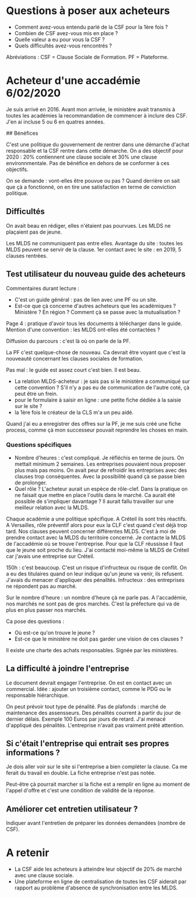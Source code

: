 # Questions à poser aux acheteurs

- Comment avez-vous entendu parlé de la CSF pour la 1ère fois ?
- Combien de CSF avez-vous mis en place ?
- Quelle valeur a eu pour vous la CSF ?
- Quels difficultés avez-vous rencontrés ?

Abréviations : CSF = Clause Sociale de Formation. PF = Plateforme.

# Acheteur d'une accadémie 6/02/2020

Je suis arrivé en 2016.
Avant mon arrivée, le ministère avait transmis à toutes les académies la recommandation de commencer à inclure des CSF.
J'en ai incluse 5 ou 6 en quatres années.

## Bénéfices

C'est une politique du gouvernement de rentrer dans une démarche d'achat responsable et la CSF rentre dans cette démarche.
On a des objectif pour 2020 : 20% contiennent une clause sociale et 30% une clause environnmentale.
Pas de bénéfice en dehors de se conformer à ces objectifs.

On se demande : vont-elles être pouvue ou pas ?
Quand derrière on sait que çà a fonctionné, on en tire une satisfaction en terme de conviction politique.

## Difficultés

On avait beau en rédiger, elles n'étaient pas pourvues.
Les MLDS ne plaçaient pas de jeune.

Les MLDS ne communiquent pas entre elles.
Avantage du site : toutes les MLDS peuvent se servir de la clause.
1er contact avec le site : en 2019, 5 clauses rentrées.

## Test utilisateur du nouveau guide des acheteurs

Commentaires durant lecture :
- C'est un guide général : pas de lien avec une PF ou un site.
- Est-ce que çà concerne d'autres acheteurs que les académiques ? Ministère ? En région ? Comment çà se passe avec la mutualisation ?

Page 4 : pratique d'avoir tous les documents à télécharger dans le guide.
Mention d'une convention : les MLDS ont-elles été contactées ?

Diffusion du parcours : c'est là où on parle de la PF.

La PF c'est quelque-chose de nouveau. Ca devrait être voyant que c'est la nouveauté concernant les clauses sociales de formation.

Pas mal : le guide est assez court c'est bien. Il est beau.
- La relation MLDS-acheteur : je sais pas si le ministère a communiqué sur cette convention ?
S'il n'y a pas eu de communication de l'autre coté, çà peut être un frein.
- pour le formulaire à saisir en ligne : une petite fiche dédiée à la saisie sur le site ?
- la 1ère fois le créateur de la CLS m'a un peu aidé.

Quand j'ai eu a enregistrer des offres sur la PF, je me suis créé une fiche process, comme çà mon successeur pouvait reprendre les choses en main.

### Questions spécifiques

- Nombre d'heures : c'est compliqué. Je réfléchis en terme de jours. On mettait minimum 2 semaines. Les entreprises pouvaient nous proposer plus mais pas moins. On avait peur de refroidir les entreprises avec des clauses trop conséquentes. Avec la possibilité quand çà se passe bien de prolonger.
- Quel rôle ? L'acheteur aurait un espèce de rôle-clef. Dans la pratique on ne faisait que mettre en place l'outils dans le marché.
Ca aurait été possible de s'impliquer davantage ?
Il aurait fallu travailler sur une meilleur relation avec la MLDS.

Chaque académie a une politique spécifique. A Créteil ils sont très réactifs. A Versailles, rôle préventif alors pour eux la CLF c'est quand c'est déjà trop tard. Nos clauses peuvent concerner différentes MLDS. C'est à moi de prendre contact avec la MLDS du territoire concerné.
Je contacte la MLDS de l'accadémie où se trouve l'entreprise. Pour que la CLF réussisse il faut que le jeune soit proche du lieu.
J'ai contacté moi-même la MLDS de Créteil car j'avais une entreprise sur Créteil.

150h : c'est beaucoup. C'est un risque d'infructeux ou risque de conflit.
On a eu des titulaires quand on leur indique qu'un jeune va venir, ils refusent. J'avais du menacer d'appliquer des pénalités.
Infructeux : des entreprises ne répondent pas au marché.

Sur le nombre d'heure : un nombre d'heure çà ne parle pas. A l'accadémie, nos marchés ne sont pas de gros marchés. C'est la préfecture qui va de plus en plus passer nos marchés. 

Ca pose des questions :
- Où est-ce qu'on trouve le jeune ?
- Est-ce que le ministère ne doit pas garder une vision de ces clauses ?

Il existe une charte des achats responsables. Signée par les ministères.


## La difficulté à joindre l'entreprise

Le document devrait engager l'entreprise. 
On est en contact avec un commercial. Idée : ajouter un troisième contact, comme le PDG ou le responsable hiérarchique.

On peut prévoir tout type de pénalité. Pas de plafonds : marché de maintenance des assensseurs. Des pénalités courrent à partir du jour de dernier délais. Exemple 100 Euros par jours de retard.
J'ai menacé d'appliqué des pénalités. L'entreprise n'avait pas vraiment prété attention.


## Si c'était l'entreprise qui entrait ses propres informations ?

Je dois aller voir sur le site si l'entreprise a bien compléter la clause. Ca me ferait  du travail en double.
La fiche entreprise n'est pas notée.

Peut-être çà pourrait marcher si la fiche est a remplir en ligne au moment de l'appel d'offre et c'est une condition de validité de la réponse.


## Améliorer cet entretien utilisateur ?

Indiquer avant l'entretien de préparer les données demandées (nombre de CSF).

# A retenir

- La CSF aide les acheteurs à atteindre leur objectif de 20% de marché avec une clause sociale.
- Une plateforme en ligne de centralisation de toutes les CSF aiderait par rapport au problème d'absence de synchronisation entre les MLDS.

